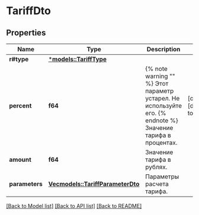 # TariffDto

## Properties
Name | Type | Description | Notes
------------ | ------------- | ------------- | -------------
**r#type** | [***models::TariffType**](TariffType.md) |  | 
**percent** | **f64** | {% note warning \"\" %}  Этот параметр устарел. Не используйте его.  {% endnote %}  Значение тарифа в процентах.  | [optional] [default to None]
**amount** | **f64** | Значение тарифа в рублях. | 
**parameters** | [**Vec<models::TariffParameterDto>**](TariffParameterDTO.md) | Параметры расчета тарифа. | 

[[Back to Model list]](../README.md#documentation-for-models) [[Back to API list]](../README.md#documentation-for-api-endpoints) [[Back to README]](../README.md)


